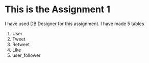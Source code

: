 # This is the Assignment 1
I have used DB Designer for this assignment.
I have made 5 tables 
1. User
2. Tweet
3. Retweet
4. Like
5. user_follower
